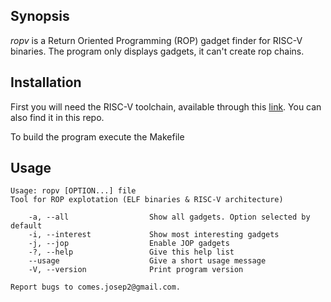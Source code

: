 ## Synopsis

_ropv_ is a Return Oriented Programming (ROP) gadget finder for RISC-V binaries. The program only displays gadgets, it can't create rop chains.

## Installation

First you will need the RISC-V toolchain, available through this [link](https://github.com/riscv-collab/riscv-gnu-toolchain). You can also find it in this repo.

To build the program execute the Makefile

## Usage

    Usage: ropv [OPTION...] file
    Tool for ROP explotation (ELF binaries & RISC-V architecture)

        -a, --all                  Show all gadgets. Option selected by default
        -i, --interest             Show most interesting gadgets
        -j, --jop                  Enable JOP gadgets
        -?, --help                 Give this help list
        --usage                    Give a short usage message
        -V, --version              Print program version

    Report bugs to comes.josep2@gmail.com.
